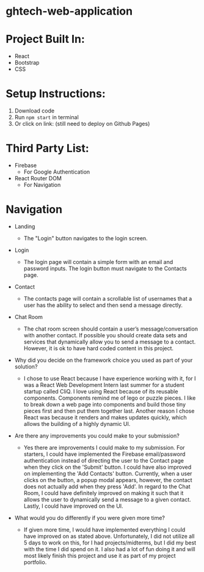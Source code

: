 # ghtech-web-application

# Project Built In:
* React
* Bootstrap 
* CSS

# Setup Instructions:
1. Download code
2. Run `npm start` in terminal 
3. Or click on link: (still need to deploy on Github Pages)

# Third Party List:
* Firebase
    * For Google Authentication
* React Router DOM
    * For Navigation

# Navigation 
* Landing
  * The "Login" button navigates to the login screen.

* Login
  * The login page will contain a simple form with an email and password inputs.
    The login button must navigate to the Contacts page.

* Contact
  * The contacts page will contain a scrollable list of usernames that a user
    has the ability to select and then send a message directly.

* Chat Room
  * The chat room screen should contain a user’s message/conversation with
    another contact. If possible you should create data sets and services that
    dynamically allow you to send a message to a contact. However, it is ok to
    have hard coded content in this project.

* Why did you decide on the framework choice you used as part of your solution?
    * I chose to use React because I have experience working with it, for I was
      a React Web Development Intern last summer for a student startup called
      CliQ. I love using React because of its reusable components. Components
      remind me of lego or puzzle pieces. I like to break down a web page into
      components and build those tiny pieces first and then put them together
      last. Another reason I chose React was because it renders and makes
      updates quickly, which allows the building of a highly dynamic UI.  

* Are there any improvements you could make to your submission?
    * Yes there are improvements I could make to my submission. For starters, I
      could have implemented the Firebase email/password authentication instead
      of directing the user to the Contact page when they click on the 'Submit'
      button. I could have also improved on implementing the 'Add Contacts'
      button. Currently, when a user clicks on the button, a popup modal
      appears, however, the contact does not actually add when they press 'Add'.
      In regard to the Chat Room, I could have definitely improved on making it
      such that it allows the user to dynamically send a message to a given
      contact. Lastly, I could have improved on the UI. 

* What would you do differently if you were given more time?
    * If given more time, I would have implemented everything I could have
      improved on as stated above. Unfortunately, I did not utilize all 5 days
      to work on this, for I had projects/midterms, but I did my best with the
      time I did spend on it. I also had a lot of fun doing it and will most
      likely finish this project and use it as part of my project portfolio. 
